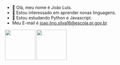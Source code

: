 - 👋 Olá, meu nome é João Luís.
- 👀 Estou interessado em aprender novas linguagens.
- 🌱 Estou estudando Python e Javascript.
- Meu E-mail é joao.lino.silva16@escola.pr.gov.br

<img src="https://icongr.am/devicon/python-original.svg?size=148&color=currentColor " width="100" height="100"/>
<img src="https://icongr.am/devicon/javascript-original.svg?size=148&color=currentColor" width="100" height="100"/>
